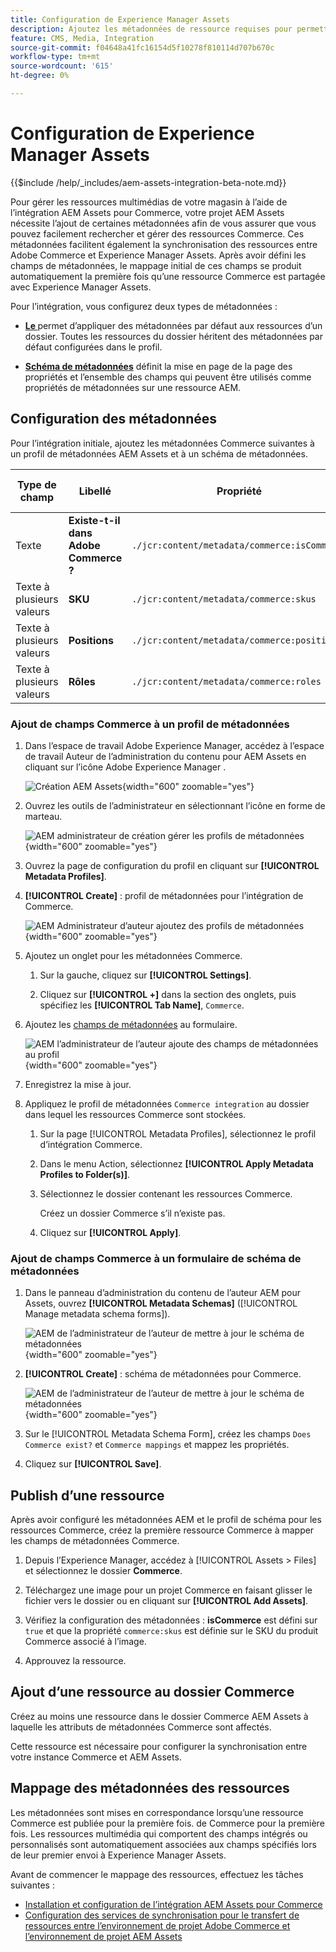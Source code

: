 ```yaml
---
title: Configuration de Experience Manager Assets
description: Ajoutez les métadonnées de ressource requises pour permettre à l’intégration AEM Assets pour Commerce de synchroniser les ressources entre les projets Adobe Commerce et Experience Manager Assets.
feature: CMS, Media, Integration
source-git-commit: f04648a41fc16154d5f10278f810114d707b670c
workflow-type: tm+mt
source-wordcount: '615'
ht-degree: 0%

---
```


# Configuration de Experience Manager Assets

{{$include /help/_includes/aem-assets-integration-beta-note.md}}

Pour gérer les ressources multimédias de votre magasin à l’aide de l’intégration AEM Assets pour Commerce, votre projet AEM Assets nécessite l’ajout de certaines métadonnées afin de vous assurer que vous pouvez facilement rechercher et gérer des ressources Commerce. Ces métadonnées facilitent également la synchronisation des ressources entre Adobe Commerce et Experience Manager Assets. Après avoir défini les champs de métadonnées, le mappage initial de ces champs se produit automatiquement la première fois qu’une ressource Commerce est partagée avec Experience Manager Assets.

Pour l’intégration, vous configurez deux types de métadonnées :

- **[Le ](https://experienceleague.adobe.com/en/docs/experience-manager-cloud-service/content/assets/manage/metadata-profiles)** permet d’appliquer des métadonnées par défaut aux ressources d’un dossier. Toutes les ressources du dossier héritent des métadonnées par défaut configurées dans le profil.

- **[Schéma de métadonnées](https://experienceleague.adobe.com/en/docs/experience-manager-cloud-service/content/assets/manage/metadata-schemas)** définit la mise en page de la page des propriétés et l’ensemble des champs qui peuvent être utilisés comme propriétés de métadonnées sur une ressource AEM.

## Configuration des métadonnées

Pour l’intégration initiale, ajoutez les métadonnées Commerce suivantes à un profil de métadonnées AEM Assets et à un schéma de métadonnées.

| Type de champ | Libellé | Propriété | Valeur par défaut |
|------ | ------- | ---------- | ------------- |
| Texte | **Existe-t-il dans Adobe Commerce ?** | `./jcr:content/metadata/commerce:isCommerce` | oui |
| Texte à plusieurs valeurs | **SKU** | `./jcr:content/metadata/commerce:skus` | none |
| Texte à plusieurs valeurs | **Positions** | `./jcr:content/metadata/commerce:positions` | none |
| Texte à plusieurs valeurs | **Rôles** | `./jcr:content/metadata/commerce:roles` | none |


### Ajout de champs Commerce à un profil de métadonnées

1. Dans l’espace de travail Adobe Experience Manager, accédez à l’espace de travail Auteur de l’administration du contenu pour AEM Assets en cliquant sur l’icône Adobe Experience Manager .

   ![Création AEM Assets](./assets/aem-assets-authoring.png){width="600" zoomable="yes"}

1. Ouvrez les outils de l’administrateur en sélectionnant l’icône en forme de marteau.

   ![AEM administrateur de création gérer les profils de métadonnées](./assets/aem-manage-metadata-profiles.png){width="600" zoomable="yes"}

1. Ouvrez la page de configuration du profil en cliquant sur **[!UICONTROL Metadata Profiles]**.

1. **[!UICONTROL Create]** : profil de métadonnées pour l’intégration de Commerce.

   ![AEM Administrateur d’auteur ajoutez des profils de métadonnées ](./assets/aem-create-metadata-profile.png){width="600" zoomable="yes"}

1. Ajoutez un onglet pour les métadonnées Commerce.

   1. Sur la gauche, cliquez sur **[!UICONTROL Settings]**.

   1. Cliquez sur **[!UICONTROL +]** dans la section des onglets, puis spécifiez les **[!UICONTROL Tab Name]**, `Commerce`.

1. Ajoutez les [champs de métadonnées](#configure-metadata) au formulaire.

   ![AEM l’administrateur de l’auteur ajoute des champs de métadonnées au profil](./assets/aem-edit-metadata-profile-fields.png){width="600" zoomable="yes"}

1. Enregistrez la mise à jour.

1. Appliquez le profil de métadonnées `Commerce integration` au dossier dans lequel les ressources Commerce sont stockées.

   1. Sur la page [!UICONTROL  Metadata Profiles], sélectionnez le profil d’intégration Commerce.

   1. Dans le menu Action, sélectionnez **[!UICONTROL Apply Metadata Profiles to Folder(s)]**.

   1. Sélectionnez le dossier contenant les ressources Commerce.

      Créez un dossier Commerce s’il n’existe pas.

   1. Cliquez sur **[!UICONTROL Apply]**.

### Ajout de champs Commerce à un formulaire de schéma de métadonnées

1. Dans le panneau d’administration du contenu de l’auteur AEM pour Assets, ouvrez **[!UICONTROL Metadata Schemas]** ([!UICONTROL Manage metadata schema forms]).

   ![AEM de l’administrateur de l’auteur de mettre à jour le schéma de métadonnées](./assets/aem-assets-manage-metadata-schema.png){width="600" zoomable="yes"}

1. **[!UICONTROL Create]** : schéma de métadonnées pour Commerce.

   ![AEM de l’administrateur de l’auteur de mettre à jour le schéma de métadonnées](./assets/aem-assets-create-metadata-schema.png){width="600" zoomable="yes"}

1. Sur le [!UICONTROL Metadata Schema Form], créez les champs `Does Commerce exist?` et `Commerce mappings` et mappez les propriétés.

1. Cliquez sur **[!UICONTROL Save]**.


## Publish d’une ressource

Après avoir configuré les métadonnées AEM et le profil de schéma pour les ressources Commerce, créez la première ressource Commerce à mapper les champs de métadonnées Commerce.

1. Depuis l’Experience Manager, accédez à [!UICONTROL Assets > Files] et sélectionnez le dossier **Commerce**.

1. Téléchargez une image pour un projet Commerce en faisant glisser le fichier vers le dossier ou en cliquant sur **[!UICONTROL Add Assets]**.

1. Vérifiez la configuration des métadonnées : **isCommerce** est défini sur `true` et que la propriété `commerce:skus` est définie sur le SKU du produit Commerce associé à l’image.

1. Approuvez la ressource.


## Ajout d’une ressource au dossier Commerce

Créez au moins une ressource dans le dossier Commerce AEM Assets à laquelle les attributs de métadonnées Commerce sont affectés.

Cette ressource est nécessaire pour configurer la synchronisation entre votre instance Commerce et AEM Assets.

## Mappage des métadonnées des ressources

Les métadonnées sont mises en correspondance lorsqu’une ressource Commerce est publiée pour la première fois.  de Commerce pour la première fois. Les ressources multimédia qui comportent des champs intégrés ou personnalisés sont automatiquement associées aux champs spécifiés lors de leur premier envoi à Experience Manager Assets.

Avant de commencer le mappage des ressources, effectuez les tâches suivantes :

- [Installation et configuration de l’intégration AEM Assets pour Commerce](aem-assets-configure-commerce.md)
- [Configuration des services de synchronisation pour le transfert de ressources entre l’environnement de projet Adobe Commerce et l’environnement de projet AEM Assets](aem-assets-setup-synchronization.md)
